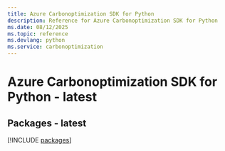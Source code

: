 ```yaml
---
title: Azure Carbonoptimization SDK for Python
description: Reference for Azure Carbonoptimization SDK for Python
ms.date: 08/12/2025
ms.topic: reference
ms.devlang: python
ms.service: carbonoptimization
---
```

# Azure Carbonoptimization SDK for Python - latest
## Packages - latest
[!INCLUDE [packages](carbonoptimization-index.md)]